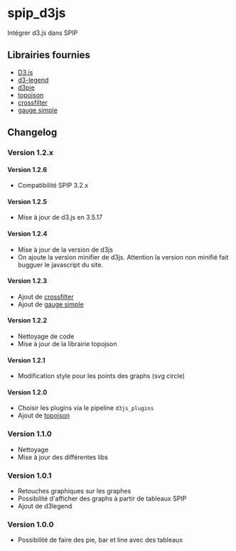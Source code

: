 spip_d3js
============

Intégrer d3.js dans SPIP

## Librairies fournies

* [D3.js](https://github.com/mbostock/d3/)
* [d3-legend](https://github.com/susielu/d3-legend/)
* [d3pie](https://github.com/benkeen/d3pie/)
* [topojson](https://github.com/mbostock/topojson)
* [crossfilter](http://square.github.io/crossfilter/)
* [gauge simple](https://github.com/indrimuska/jquery-d3-arc-gauge)

## Changelog

### Version 1.2.x

#### Version 1.2.6

- Compatibilité SPIP 3.2.x

#### Version 1.2.5

* Mise à jour de d3.js en 3.5.17

#### Version 1.2.4

* Mise à jour de la version de d3js
* On ajoute la version minifier de d3js. Attention la version non minifié fait bugguer le javascript du site.  

#### Version 1.2.3

* Ajout de [crossfilter](http://square.github.io/crossfilter/)
* Ajout de [gauge simple](https://github.com/indrimuska/jquery-d3-arc-gauge)

#### Version 1.2.2

* Nettoyage de code
* Mise à jour de la librairie topojson

#### Version 1.2.1

* Modification style pour les points des graphs (svg circle)

#### Version 1.2.0

* Choisir les plugins via le pipeline ```d3js_plugins```
* Ajout de [topojson](https://github.com/mbostock/topojson)

### Version 1.1.0

* Nettoyage
* Mise à jour des différentes libs

### Version 1.0.1

* Retouches graphiques sur les graphes
* Possibilité d'afficher des graphs à partir de tableaux SPIP
* Ajout de d3legend

### Version 1.0.0

* Possibilité de faire des pie, bar et line avec des tableaux

